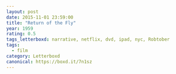```yaml
---
layout: post 
date: 2015-11-01 23:59:00
title: "Return of the Fly"
year: 1959
rating: 0.5
tags_letterboxd: narrative, netflix, dvd, ipad, nyc, Robtober
tags:
  - film
category: Letterboxd
canonical: https://boxd.it/7n1sz
---
```

